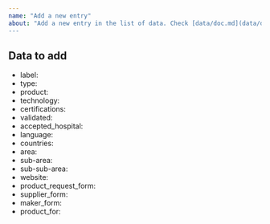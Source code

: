 ```yaml
---
name: "Add a new entry"
about: "Add a new entry in the list of data. Check [data/doc.md](data/doc.md) file before and you can also create a pull request with your point.
---
```


## Data to add

* label:
* type: 
* product:
* technology:
* certifications:
* validated:
* accepted_hospital:
* language:
* countries:
* area:
* sub-area:
* sub-sub-area:
* website:
* product_request_form:
* supplier_form:
* maker_form:
* product_for:
